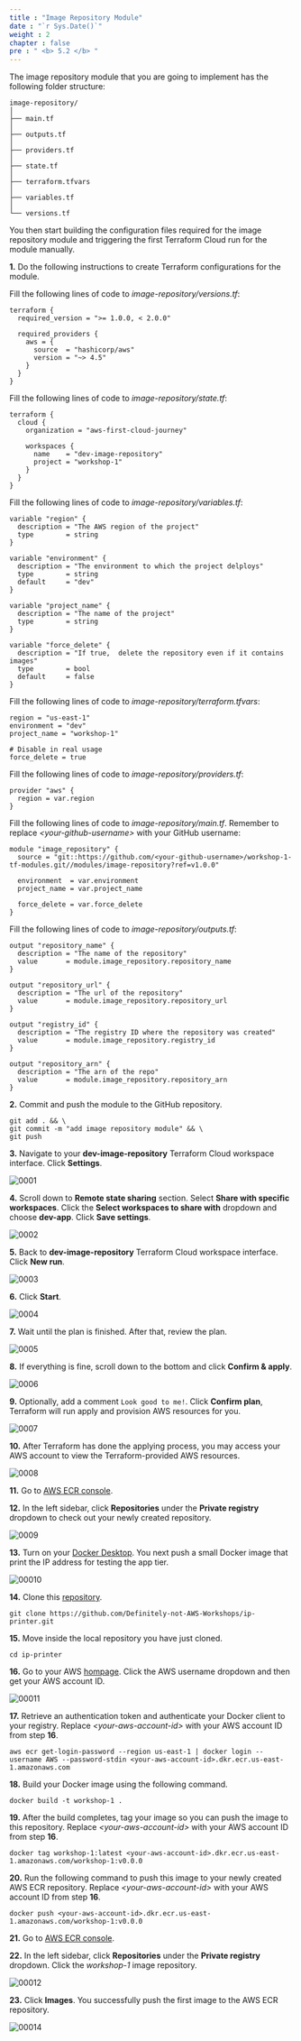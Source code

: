 ```yaml
---
title : "Image Repository Module"
date : "`r Sys.Date()`"
weight : 2
chapter : false
pre : " <b> 5.2 </b> "
---
```


The image repository module that you are going to implement has the following folder structure:

```git
image-repository/
│
├── main.tf
│   
├── outputs.tf
│   
├── providers.tf
│   
├── state.tf
│   
├── terraform.tfvars
│   
├── variables.tf
│   
└── versions.tf
```

You then start building the configuration files required for the image repository module and triggering the first Terraform Cloud run for the module manually. 

**1.** Do the following instructions to create Terraform configurations for the module.

Fill the following lines of code to *image-repository/versions.tf*:

```hcl
terraform {
  required_version = ">= 1.0.0, < 2.0.0"

  required_providers {
    aws = {
      source  = "hashicorp/aws"
      version = "~> 4.5"
    }
  }
}
```

Fill the following lines of code to *image-repository/state.tf*:

```hcl
terraform {
  cloud {
    organization = "aws-first-cloud-journey"

    workspaces {
      name    = "dev-image-repository"
      project = "workshop-1"
    }
  }
}
```

Fill the following lines of code to *image-repository/variables.tf*:

```hcl
variable "region" {
  description = "The AWS region of the project"
  type        = string
}

variable "environment" {
  description = "The environment to which the project delploys"
  type        = string
  default     = "dev"
}

variable "project_name" {
  description = "The name of the project"
  type        = string
}

variable "force_delete" {
  description = "If true,  delete the repository even if it contains images"
  type        = bool
  default     = false
}
```

Fill the following lines of code to *image-repository/terraform.tfvars*:

```hcl
region = "us-east-1"
environment = "dev"
project_name = "workshop-1"

# Disable in real usage
force_delete = true
```

Fill the following lines of code to *image-repository/providers.tf*:

```hcl
provider "aws" {
  region = var.region
}
```

Fill the following lines of code to *image-repository/main.tf*. Remember to replace *\<your-github-username\>* with your GitHub username:

```hcl
module "image_repository" {
  source = "git::https://github.com/<your-github-username>/workshop-1-tf-modules.git//modules/image-repository?ref=v1.0.0"

  environment  = var.environment
  project_name = var.project_name

  force_delete = var.force_delete
}
```

Fill the following lines of code to *image-repository/outputs.tf*:

```hcl
output "repository_name" {
  description = "The name of the repository"
  value       = module.image_repository.repository_name
}

output "repository_url" {
  description = "The url of the repository"
  value       = module.image_repository.repository_url
}

output "registry_id" {
  description = "The registry ID where the repository was created"
  value       = module.image_repository.registry_id
}

output "repository_arn" {
  description = "The arn of the repo"
  value       = module.image_repository.repository_arn
}
```

**2.** Commit and push the module to the GitHub repository.

```git
git add . && \
git commit -m "add image repository module" && \
git push
```

**3.** Navigate to your **dev-image-repository** Terraform Cloud workspace interface. Click **Settings**.

![0001](/images/5/2/0001.svg?featherlight=false&width=100pc)

**4.** Scroll down to **Remote state sharing** section. Select **Share with specific workspaces**. Click the **Select workspaces to share with** dropdown and choose **dev-app**. Click **Save settings**.

![0002](/images/5/2/0002.svg?featherlight=false&width=100pc)

**5.** Back to **dev-image-repository** Terraform Cloud workspace interface. Click **New run**.

![0003](/images/5/2/0003.svg?featherlight=false&width=100pc)

**6.** Click **Start**.

![0004](/images/5/2/0004.svg?featherlight=false&width=100pc)

**7.** Wait until the plan is finished. After that, review the plan.

![0005](/images/5/2/0005.svg?featherlight=false&width=100pc)

**8.** If everything is fine, scroll down to the bottom and click **Confirm & apply**.

![0006](/images/5/2/0006.svg?featherlight=false&width=100pc)

**9.** Optionally, add a comment `Look good to me!`. Click **Confirm plan**, Terraform will run apply and provision AWS resources for you.

![0007](/images/5/2/0007.svg?featherlight=false&width=100pc)

**10.** After Terraform has done the applying process, you may access your AWS account to view the Terraform-provided AWS resources. 

![0008](/images/5/2/0008.svg?featherlight=false&width=100pc)

**11.** Go to [AWS ECR console](https://console.aws.amazon.com/ecr/).

**12.** In the left sidebar, click **Repositories** under the **Private registry** dropdown to check out your newly created repository.

![0009](/images/5/2/0009.svg?featherlight=false&width=100pc)

**13.** Turn on your [Docker Desktop](https://www.docker.com/products/docker-desktop/). You next push a small Docker image that print the IP address for testing the app tier.

![00010](/images/5/2/00010.svg?featherlight=false&width=100pc)

**14.** Clone this [repository](https://github.com/Definitely-not-AWS-Workshops/ip-printer.git).

```git
git clone https://github.com/Definitely-not-AWS-Workshops/ip-printer.git
```

**15.** Move inside the local repository you have just cloned.

```git
cd ip-printer
```

**16.** Go to your AWS [hompage](https://console.aws.amazon.com/). Click the AWS username dropdown and then get your AWS account ID.

![00011](/images/5/2/00011.svg?featherlight=false&width=100pc)

**17.** Retrieve an authentication token and authenticate your Docker client to your registry. Replace *\<your-aws-account-id\>* with your AWS account ID from step **16**.

```git
aws ecr get-login-password --region us-east-1 | docker login --username AWS --password-stdin <your-aws-account-id>.dkr.ecr.us-east-1.amazonaws.com
```

**18.** Build your Docker image using the following command.

```git
docker build -t workshop-1 .
```

**19.** After the build completes, tag your image so you can push the image to this repository. Replace *\<your-aws-account-id\>* with your AWS account ID from step **16**.

```git
docker tag workshop-1:latest <your-aws-account-id>.dkr.ecr.us-east-1.amazonaws.com/workshop-1:v0.0.0
```

**20.** Run the following command to push this image to your newly created AWS ECR repository. Replace *\<your-aws-account-id\>* with your AWS account ID from step **16**.

```git
docker push <your-aws-account-id>.dkr.ecr.us-east-1.amazonaws.com/workshop-1:v0.0.0
```

**21.** Go to [AWS ECR console](https://console.aws.amazon.com/ecr).

**22.** In the left sidebar, click **Repositories** under the **Private registry** dropdown. Click the *workshop-1* image repository.

![00012](/images/5/2/0009.svg?featherlight=false&width=100pc)

**23.** Click **Images**. You successfully push the first image to the AWS ECR repository.

![00014](/images/5/2/00012.svg?featherlight=false&width=100pc)


